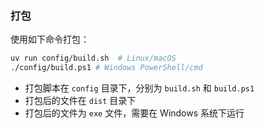 ### 打包
使用如下命令打包：
```bash
uv run config/build.sh  # Linux/macOS
./config/build.ps1 # Windows PowerShell/cmd
```

- 打包脚本在 `config` 目录下，分别为 `build.sh` 和 `build.ps1`
- 打包后的文件在 `dist` 目录下
- 打包后的文件为 `exe` 文件，需要在 Windows 系统下运行
